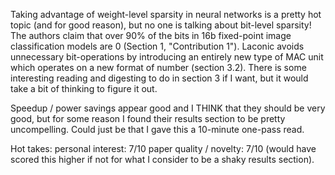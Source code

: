 Taking advantage of weight-level sparsity in neural networks is a pretty hot topic (and for good reason), but no one is talking about bit-level sparsity! The authors claim that over 90% of the bits in 16b fixed-point image classification models are 0 (Section 1, "Contribution 1"). Laconic avoids unnecessary bit-operations by introducing an entirely new type of MAC unit which operates on a new format of number (section 3.2). There is some interesting reading and digesting to do in section 3 if I want, but it would take a bit of thinking to figure it out.

Speedup / power savings appear good and I THINK that they should be very good, but for some reason I found their results section to be pretty uncompelling. Could just be that I gave this a 10-minute one-pass read.

Hot takes:
personal interest: 7/10
paper quality / novelty: 7/10 (would have scored this higher if not for what I consider to be a shaky results section).